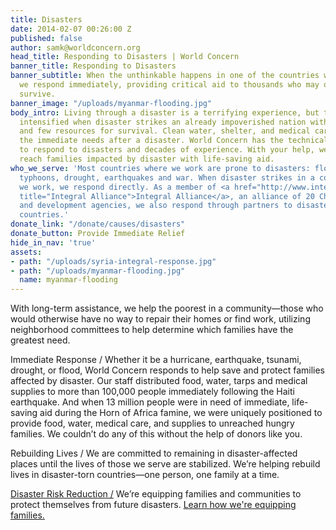 ```yaml
---
title: Disasters
date: 2014-02-07 00:26:00 Z
published: false
author: samk@worldconcern.org
head_title: Responding to Disasters | World Concern
banner_title: Responding to Disasters
banner_subtitle: When the unthinkable happens in one of the countries where we serve,
  we respond immediately, providing critical aid to thousands who may otherwise not
  survive.
banner_image: "/uploads/myanmar-flooding.jpg"
body_intro: Living through a disaster is a terrifying experience, but the crisis is
  intensified when disaster strikes an already impoverished nation with little infrastructure
  and few resources for survival. Clean water, shelter, and medical care are among
  the immediate needs after a disaster. World Concern has the technical expertise
  to respond to disasters and decades of experience. With your help, we’re able to
  reach families impacted by disaster with life-saving aid.
who_we_serve: 'Most countries where we work are prone to disasters: flooding, hurricanes,
  typhoons, drought, earthquakes and war. When disaster strikes in a country where
  we work, we respond directly. As a member of <a href="http://www.integralalliance.org/"
  title="Integral Alliance">Integral Alliance</a>, an alliance of 20 Christian relief
  and development agencies, we also respond through partners to disasters in other
  countries.'
donate_link: "/donate/causes/disasters"
donate_button: Provide Immediate Relief
hide_in_nav: 'true'
assets:
- path: "/uploads/syria-integral-response.jpg"
- path: "/uploads/myanmar-flooding.jpg"
  name: myanmar-flooding
---
```


With long-term assistance, we help the poorest in a community—those who would otherwise have no way to repair their homes or find work, utilizing neighborhood committees to help determine which families have the greatest need.

<div class="panel">
<p><span class="highlight">Immediate Response /</span> Whether it be a hurricane, earthquake, tsunami, drought, or flood, World Concern responds to help save and protect families affected by disaster. Our staff distributed food, water, tarps and medical supplies to more than 100,000 people immediately following the Haiti earthquake. And when 13 million people were in need of immediate, life-saving aid during the Horn of Africa famine, we were uniquely positioned to provide food, water, medical care, and supplies to unreached hungry families. We couldn’t do any of this without the help of donors like you.</p>

<p><span class="highlight">Rebuilding Lives /</span> We are committed to remaining in disaster-affected places until the lives of those we serve are stabilized. We’re helping rebuild lives in disaster-torn countries—one person, one family at a time.</p>

<p><a href="/myconcern/disaster-risk-reduction" title="Learn More About DRR">Disaster Risk Reduction /</a> We’re equipping families and communities to protect themselves from future disasters. <a href="/myconcern/disaster-risk-reduction" title="Learn More About DRR">Learn how we're equipping families.</a></p>
</div>
